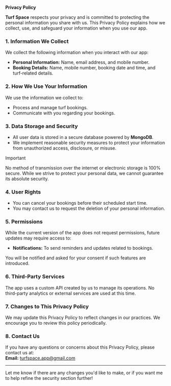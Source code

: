 **Privacy Policy**  

**Turf Space** respects your privacy and is committed to protecting the personal information you share with us. This Privacy Policy explains how we collect, use, and safeguard your information when you use our app.  

### 1. Information We Collect  
We collect the following information when you interact with our app:  
- **Personal Information:** Name, email address, and mobile number.  
- **Booking Details:** Name, mobile number, booking date and time, and turf-related details.  

### 2. How We Use Your Information  
We use the information we collect to:  
- Process and manage turf bookings.  
- Communicate with you regarding your bookings.  

### 3. Data Storage and Security  
- All user data is stored in a secure database powered by **MongoDB**.  
- We implement reasonable security measures to protect your information from unauthorized access, disclosure, or misuse.  
> [!IMPORTANT]
> No method of transmission over the internet or electronic storage is 100% secure. While we strive to protect your personal data, we cannot guarantee its absolute security.

### 4. User Rights  
- You can cancel your bookings before their scheduled start time.  
- You may contact us to request the deletion of your personal information.  

### 5. Permissions  
While the current version of the app does not request permissions, future updates may require access to:  
- **Notifications:** To send reminders and updates related to bookings.  

You will be notified and asked for your consent if such features are introduced.  

### 6. Third-Party Services  
The app uses a custom API created by us to manage its operations. No third-party analytics or external services are used at this time.   

### 7. Changes to This Privacy Policy  
We may update this Privacy Policy to reflect changes in our practices. We encourage you to review this policy periodically.  

### 8. Contact Us  
If you have any questions or concerns about this Privacy Policy, please contact us at:  
**Email:** turfspace.app@gmail.com  

---  

Let me know if there are any changes you'd like to make, or if you want me to help refine the security section further!
